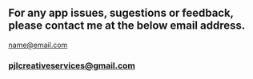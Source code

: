 
## For any app issues, sugestions or feedback, please contact me at the below email address.
<a href= "mailto: pjlcreativeservices@gmail.com"> name@email.com </a>
### pjlcreativeservices@gmail.com
